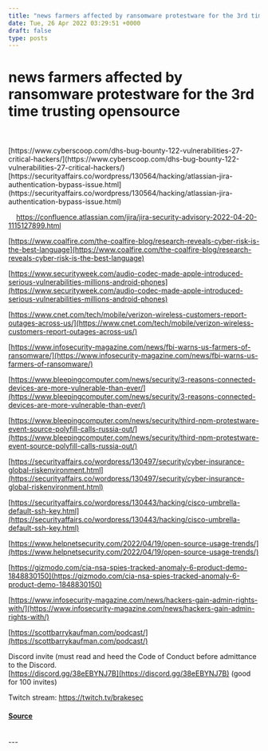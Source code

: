 ```yaml
---
title: "news farmers affected by ransomware protestware for the 3rd time trusting opensource"
date: Tue, 26 Apr 2022 03:29:51 +0000
draft: false
type: posts
---
```

# news farmers affected by ransomware protestware for the 3rd time trusting opensource

<br/>

<br/>
[https://www.cyberscoop.com/dhs-bug-bounty-122-vulnerabilities-27-critical-hackers/](https://www.cyberscoop.com/dhs-bug-bounty-122-vulnerabilities-27-critical-hackers/) [https://securityaffairs.co/wordpress/130564/hacking/atlassian-jira-authentication-bypass-issue.html](https://securityaffairs.co/wordpress/130564/hacking/atlassian-jira-authentication-bypass-issue.html)

    https://confluence.atlassian.com/jira/jira-security-advisory-2022-04-20-1115127899.html

[https://www.coalfire.com/the-coalfire-blog/research-reveals-cyber-risk-is-the-best-language](https://www.coalfire.com/the-coalfire-blog/research-reveals-cyber-risk-is-the-best-language)

[https://www.securityweek.com/audio-codec-made-apple-introduced-serious-vulnerabilities-millions-android-phones](https://www.securityweek.com/audio-codec-made-apple-introduced-serious-vulnerabilities-millions-android-phones)

[https://www.cnet.com/tech/mobile/verizon-wireless-customers-report-outages-across-us/](https://www.cnet.com/tech/mobile/verizon-wireless-customers-report-outages-across-us/)

[https://www.infosecurity-magazine.com/news/fbi-warns-us-farmers-of-ransomware/](https://www.infosecurity-magazine.com/news/fbi-warns-us-farmers-of-ransomware/)

[https://www.bleepingcomputer.com/news/security/3-reasons-connected-devices-are-more-vulnerable-than-ever/](https://www.bleepingcomputer.com/news/security/3-reasons-connected-devices-are-more-vulnerable-than-ever/)

[https://www.bleepingcomputer.com/news/security/third-npm-protestware-event-source-polyfill-calls-russia-out/](https://www.bleepingcomputer.com/news/security/third-npm-protestware-event-source-polyfill-calls-russia-out/)

[https://securityaffairs.co/wordpress/130497/security/cyber-insurance-global-riskenvironment.html](https://securityaffairs.co/wordpress/130497/security/cyber-insurance-global-riskenvironment.html)

[https://securityaffairs.co/wordpress/130443/hacking/cisco-umbrella-default-ssh-key.html](https://securityaffairs.co/wordpress/130443/hacking/cisco-umbrella-default-ssh-key.html)

[https://www.helpnetsecurity.com/2022/04/19/open-source-usage-trends/](https://www.helpnetsecurity.com/2022/04/19/open-source-usage-trends/)

[https://gizmodo.com/cia-nsa-spies-tracked-anomaly-6-product-demo-1848830150](https://gizmodo.com/cia-nsa-spies-tracked-anomaly-6-product-demo-1848830150)

[https://www.infosecurity-magazine.com/news/hackers-gain-admin-rights-with/](https://www.infosecurity-magazine.com/news/hackers-gain-admin-rights-with/)

[https://scottbarrykaufman.com/podcast/](https://scottbarrykaufman.com/podcast/)

Discord invite (must read and heed the Code of Conduct before admittance to the Discord.  
[https://discord.gg/38eEBYNJ7B](https://discord.gg/38eEBYNJ7B) (good for 100 invites)

Twitch stream: https://twitch.tv/brakesec

#### [Source](http://brakeingsecurity.com/news-famers-affected-by-ransomware-protestware-for-the-3rd-time-trusting-opensource)

<br/>
---
